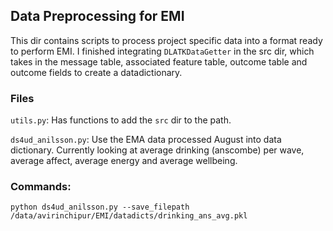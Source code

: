 ## Data Preprocessing for EMI

This dir contains scripts to process project specific data into a format ready to perform EMI. I finished integrating `DLATKDataGetter` in the src dir, which takes in the message table, associated feature table, outcome table and outcome fields to create a datadictionary. 

### Files

`utils.py`: Has functions to add the `src` dir to the path. 

`ds4ud_anilsson.py`: Use the EMA data processed August into data dictionary. Currently looking at average drinking (anscombe) per wave, average affect, average energy and average wellbeing.

### Commands:

```python ds4ud_anilsson.py --save_filepath /data/avirinchipur/EMI/datadicts/drinking_ans_avg.pkl```